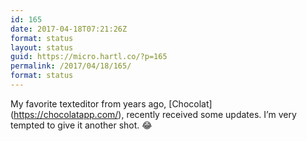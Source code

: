 ```yaml
---
id: 165
date: 2017-04-18T07:21:26Z
format: status
layout: status
guid: https://micro.hartl.co/?p=165
permalink: /2017/04/18/165/
format: status
---
```

My favorite texteditor from years ago, \[Chocolat\](https://chocolatapp.com/), recently received some updates. I&#8217;m very tempted to give it another shot. &#x1f602;